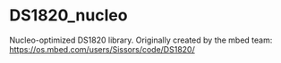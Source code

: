 # DS1820_nucleo
Nucleo-optimized DS1820 library. Originally created by the mbed team: https://os.mbed.com/users/Sissors/code/DS1820/
